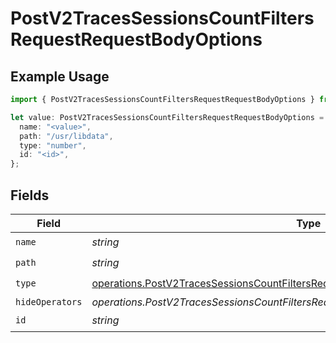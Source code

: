 # PostV2TracesSessionsCountFiltersRequestRequestBodyOptions

## Example Usage

```typescript
import { PostV2TracesSessionsCountFiltersRequestRequestBodyOptions } from "@orq-ai/node/models/operations";

let value: PostV2TracesSessionsCountFiltersRequestRequestBodyOptions = {
  name: "<value>",
  path: "/usr/libdata",
  type: "number",
  id: "<id>",
};
```

## Fields

| Field                                                                                                                                                                            | Type                                                                                                                                                                             | Required                                                                                                                                                                         | Description                                                                                                                                                                      |
| -------------------------------------------------------------------------------------------------------------------------------------------------------------------------------- | -------------------------------------------------------------------------------------------------------------------------------------------------------------------------------- | -------------------------------------------------------------------------------------------------------------------------------------------------------------------------------- | -------------------------------------------------------------------------------------------------------------------------------------------------------------------------------- |
| `name`                                                                                                                                                                           | *string*                                                                                                                                                                         | :heavy_check_mark:                                                                                                                                                               | N/A                                                                                                                                                                              |
| `path`                                                                                                                                                                           | *string*                                                                                                                                                                         | :heavy_check_mark:                                                                                                                                                               | N/A                                                                                                                                                                              |
| `type`                                                                                                                                                                           | [operations.PostV2TracesSessionsCountFiltersRequestRequestBodyQuery6OptionsType](../../models/operations/postv2tracessessionscountfiltersrequestrequestbodyquery6optionstype.md) | :heavy_check_mark:                                                                                                                                                               | N/A                                                                                                                                                                              |
| `hideOperators`                                                                                                                                                                  | *operations.PostV2TracesSessionsCountFiltersRequestRequestBodyQuery6HideOperators*[]                                                                                             | :heavy_minus_sign:                                                                                                                                                               | N/A                                                                                                                                                                              |
| `id`                                                                                                                                                                             | *string*                                                                                                                                                                         | :heavy_check_mark:                                                                                                                                                               | N/A                                                                                                                                                                              |